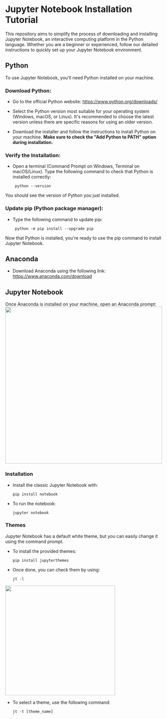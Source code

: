 # Jupyter Notebook Installation Tutorial

This repository aims to simplify the process of downloading and installing Jupyter Notebook, an interactive computing platform in the Python language. Whether you are a beginner or experienced, follow our detailed instructions to quickly set up your Jupyter Notebook environment.

## Python
To use Jupyter Notebook, you'll need Python installed on your machine.

### Download Python:
-  Go to the official Python website: https://www.python.org/downloads/

-  Select the Python version most suitable for your operating system (Windows, macOS, or Linux). It's recommended to choose the latest version unless there are specific reasons for using an older version.

-  Download the installer and follow the instructions to install Python on your machine. **Make sure to check the "Add Python to PATH" option during installation.**

### Verify the Installation:

-  Open a terminal (Command Prompt on Windows, Terminal on macOS/Linux). Type the following command to check that Python is installed correctly:

        python --version
   
You should see the version of Python you just installed.

### Update pip (Python package manager):

-  Type the following command to update pip:

        python -m pip install --upgrade pip
Now that Python is installed, you're ready to use the pip command to install Jupyter Notebook.

## Anaconda
-  Download Anaconda using the following link: 
https://www.anaconda.com/download

## Jupyter Notebook
Once Anaconda is installed on your machine, open an Anaconda prompt:
<img src="https://github.com/Nestallum/Jupyter_Notebook_Installation/assets/152424908/badea8da-2521-4729-905f-9e83b84b8dcb" width=500>

### Installation
- Install the classic Jupyter Notebook with:

      pip install notebook

- To run the notebook:

      jupyter notebook

### Themes
Jupyter Notebook has a default white theme, but you can easily change it using the command prompt.

- To install the provided themes:

      pip install jupyterthemes

- Once done, you can check them by using:

      jt -l

<img src="https://github.com/Nestallum/Jupyter_Notebook_Installation/assets/152424908/b23dbc60-38b2-44ea-bf1d-ad8c18fdee67" width=350>

- To select a theme, use the following command:

      jt -t [theme_name]
